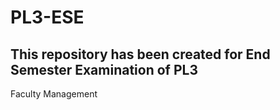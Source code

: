 # PL3-ESE
## This repository has been created for End Semester Examination of PL3

Faculty Management
